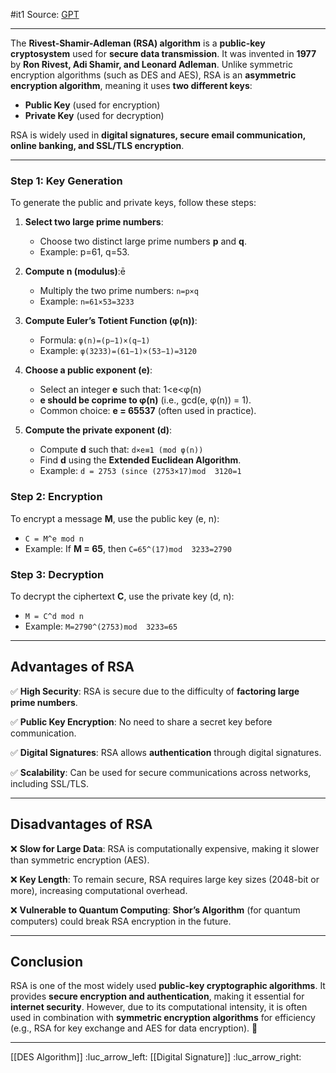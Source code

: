 #it1 
Source: [GPT](https://chatgpt.com/c/67c585b6-e260-8009-bae0-30b0ea684d33)

---

The **Rivest-Shamir-Adleman (RSA) algorithm** is a **public-key cryptosystem** used for **secure data transmission**. It was invented in **1977** by **Ron Rivest, Adi Shamir, and Leonard Adleman**. Unlike symmetric encryption algorithms (such as DES and AES), RSA is an **asymmetric encryption algorithm**, meaning it uses **two different keys**:

- **Public Key** (used for encryption)
- **Private Key** (used for decryption)

RSA is widely used in **digital signatures, secure email communication, online banking, and SSL/TLS encryption**.

---

### **Step 1: Key Generation**

To generate the public and private keys, follow these steps:

1. **Select two large prime numbers**:
    
    - Choose two distinct large prime numbers **p** and **q**.
    - Example: p=61, q=53.
2. **Compute n (modulus)**:ē
    
    - Multiply the two prime numbers: `n=p×q`
    - Example: `n=61×53=3233`
3. **Compute Euler’s Totient Function (φ(n))**:
    
    - Formula: `φ(n)=(p−1)×(q−1)`
    - Example: `φ(3233)=(61−1)×(53−1)=3120`
4. **Choose a public exponent (e)**:
    
    - Select an integer **e** such that: 1<e<φ(n)
    - **e should be coprime to φ(n)** (i.e., gcd(e, φ(n)) = 1).
    - Common choice: **e = 65537** (often used in practice).
5. **Compute the private exponent (d)**:
    
	- Compute **d** such that: `d×e≡1 (mod φ(n))`
    - Find **d** using the **Extended Euclidean Algorithm**.
    - Example: `d = 2753 (since (2753×17)mod  3120=1`

### **Step 2: Encryption**

To encrypt a message **M**, use the public key (e, n):

- `C = M^e mod n`
- Example: If **M = 65**, then `C=65^(17)mod  3233=2790`

### **Step 3: Decryption**

To decrypt the ciphertext **C**, use the private key (d, n):

- `M = C^d mod n`
- Example: `M=2790^(2753)mod  3233=65`

---

## **Advantages of RSA**

✅ **High Security**: RSA is secure due to the difficulty of **factoring large prime numbers**.

✅ **Public Key Encryption**: No need to share a secret key before communication.

✅ **Digital Signatures**: RSA allows **authentication** through digital signatures.

✅ **Scalability**: Can be used for secure communications across networks, including SSL/TLS.

---

## **Disadvantages of RSA**

❌ **Slow for Large Data**: RSA is computationally expensive, making it slower than symmetric encryption (AES).

❌ **Key Length**: To remain secure, RSA requires large key sizes (2048-bit or more), increasing computational overhead.

❌ **Vulnerable to Quantum Computing**: **Shor’s Algorithm** (for quantum computers) could break RSA encryption in the future.

---

## **Conclusion**

RSA is one of the most widely used **public-key cryptographic algorithms**. It provides **secure encryption and authentication**, making it essential for **internet security**. However, due to its computational intensity, it is often used in combination with **symmetric encryption algorithms** for efficiency (e.g., RSA for key exchange and AES for data encryption). 🚀

---
[[DES Algorithm]] :luc_arrow_left:
[[Digital Signature]] :luc_arrow_right: